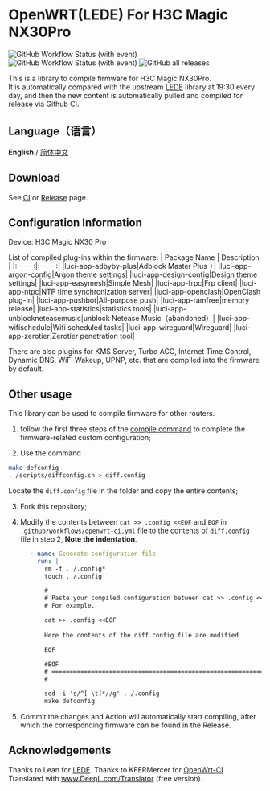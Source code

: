 # OpenWRT(LEDE) For H3C Magic NX30Pro 
![GitHub Workflow Status (with event)](https://img.shields.io/github/actions/workflow/status/Zachery-Liu/Lede-for-H3C-NX30pro/merge-upstream.yml?style=for-the-badge&label=Merge)
![GitHub Workflow Status (with event)](https://img.shields.io/github/actions/workflow/status/Zachery-Liu/Lede-for-H3C-NX30pro/openwrt-ci.yml?label=Build&style=for-the-badge)
![GitHub all releases](https://img.shields.io/github/downloads/Zachery-Liu/Lede-for-H3C-NX30pro/total?style=for-the-badge)




This is a library to compile firmware for H3C Magic NX30Pro.  
It is automatically compared with the upstream [LEDE](https://github.com/coolsnowwolf/lede) library at 19:30 every day, and then the new content is automatically pulled and compiled for release via Github CI.


## Language（语言）
**English** / [简体中文](README.md)
## Download
See [CI](https://github.com/Zachery-Liu/Lede-for-H3C-NX30pro/actions/workflows/openwrt-ci.yml) or [Release](https://github.com/Zachery-Liu/Lede-for-H3C-NX30pro/releases) page.

## Configuration Information
Device: H3C Magic NX30 Pro  

List of compiled plug-ins within the firmware:
| Package Name | Description |
|:-----:|:-----:|
|luci-app-adbyby-plus|Adblock Master Plus +|
|luci-app-argon-config|Argon theme settings|
|luci-app-design-config|Design theme settings|
|luci-app-easymesh|Simple Mesh|
|luci-app-frpc|Frp client|
|luci-app-ntpc|NTP time synchronization server|
|luci-app-openclash|OpenClash plug-in|
|luci-app-pushbot|All-purpose push|
|luci-app-ramfree|memory release|
|luci-app-statistics|statistics tools|
|luci-app-unblockneteasemusic|unblock Netease Music（abandoned）|
|luci-app-wifischedule|Wifi scheduled tasks|
|luci-app-wireguard|Wireguard|
|luci-app-zerotier|Zerotier penetration tool|

There are also plugins for KMS Server, Turbo ACC, Internet Time Control, Dynamic DNS, WiFi Wakeup, UPNP, etc. that are compiled into the firmware by default.  


## Other usage
This library can be used to compile firmware for other routers.  

1. follow the first three steps of the [compile command](https://github.com/coolsnowwolf/lede#%E7%BC%96%E8%AF%91%E5%91%BD%E4%BB%A4) to complete the firmware-related custom configuration;


2. Use the command

```bash
make defconfig
. /scripts/diffconfig.sh > diff.config
```
  

Locate the ``diff.config`` file in the folder and copy the entire contents;

3. Fork this repository;

4. Modify the contents between  `cat >> .config <<EOF` and `EOF` in `.github/workflows/openwrt-ci.yml` file to the contents of `diff.config` file in step 2, **Note the indentation**.

```yml
      - name: Generate configuration file
        run: |
          rm -f . /.config*
          touch . /.config

          #
          # Paste your compiled configuration between cat >> .config <<EOF to EOF, taking care of the indentation
          # For example.

          cat >> .config <<EOF
          
          Here the contents of the diff.config file are modified

          EOF

          #EOF
          # ===============================================================
          # 

          sed -i 's/^[ \t]*//g' . /.config
          make defconfig
```

5. Commit the changes and Action will automatically start compiling, after which the corresponding firmware can be found in the Release.

## Acknowledgements
Thanks to Lean for [LEDE](https://github.com/coolsnowwolf/lede).
Thanks to KFERMercer for [OpenWrt-CI](https://github.com/KFERMercer/OpenWrt-CI).
Translated with www.DeepL.com/Translator (free version).